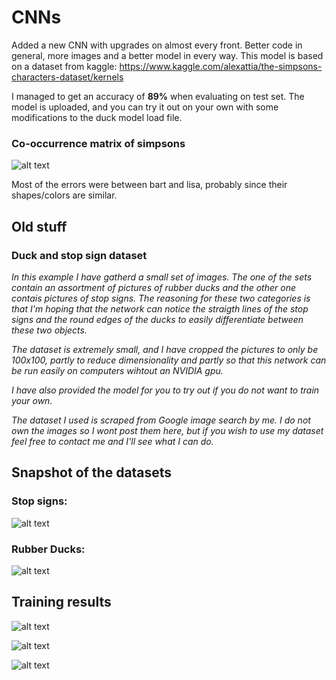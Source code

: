 # CNNs
Added a new CNN with upgrades on almost every front. Better code in general, more images and a better model in every way. This model is based on a dataset from kaggle: https://www.kaggle.com/alexattia/the-simpsons-characters-dataset/kernels

I managed to get an accuracy of **89%** when evaluating on test set. The model is uploaded, and you can try it out on your own with some modifications to the duck model load file.

### Co-occurrence matrix of simpsons
![alt text](https://i.imgur.com/oE2mXv0.png)

Most of the errors were between bart and lisa, probably since their shapes/colors are similar.


## Old stuff
### Duck and stop sign dataset

_In this example I have gatherd a small set of images. The one of the sets contain an assortment of pictures of rubber ducks and the other one contais pictures of stop signs. The reasoning for these two categories is that I'm hoping that the network can notice the straigth lines of the stop signs and the round edges of the ducks to easily differentiate between these two objects._ 

_The dataset is extremely small, and I have cropped the pictures to only be 100x100, partly to reduce dimensionality and partly so that this network can be run easily on computers wihtout an NVIDIA gpu._ 

_I have also provided the model for you to try out if you do not want to train your own._

_The dataset I used is scraped from Google image search by me. I do not own the images so I wont post them here, but if you wish to use my dataset feel free to contact me and I'll see what I can do._


## Snapshot of the datasets

### Stop signs:
![alt text](https://i.imgur.com/FBtHM9g.png)

### Rubber Ducks:
![alt text](https://i.imgur.com/1tRRhDk.png)


## Training results
![alt text](https://i.imgur.com/h5cu3O6.png)

![alt text](https://i.imgur.com/NTNQO9s.png)

![alt text](https://i.imgur.com/o0y9YCe.png)





